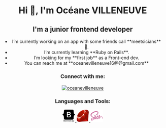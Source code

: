 <h1 align="center">Hi 👋, I'm Océane VILLENEUVE</h1>
<h2 align="center">I'm a junior frontend developer</h3>
<div align="center">
 <ul>
  <li>
   I’m currently working on an app with some friends call **meetsicians** 🎸.
  </li>
  <li>
   I’m currently learning **Ruby on Rails**. 
  </li>
  <li>
   I’m looking for my **first job** as a Front-end dev.
  </li>
  <li>
   You can reach me at **oceanevilleneuve16@@gmail.com**
  </li>
 </ul>
</div>

<h3 align="center">Connect with me:</h3>
<p align="center">
<a href="https://www.linkedin.com/in/océane-villeneuve-746449277/" target="blank"><img align="center" src="https://raw.githubusercontent.com/rahuldkjain/github-profile-readme-generator/master/src/images/icons/Social/linked-in-alt.svg" alt="oceanevilleneuve" height="30" width="40" /></a>
</p>

<h3 align="center">Languages and Tools:</h3>
<p align="center"> <a href="https://getbootstrap.com" target="_blank" rel="noreferrer"> <img src="https://raw.githubusercontent.com/devicons/devicon/master/icons/bootstrap/bootstrap-plain-wordmark.svg" alt="bootstrap" width="40" height="40"/> </a> <a href="https://www.ruby-lang.org/en/" target="_blank" rel="noreferrer"> <img src="https://raw.githubusercontent.com/devicons/devicon/master/icons/ruby/ruby-original.svg" alt="ruby" width="40" height="40"/> </a> <a href="https://sass-lang.com" target="_blank" rel="noreferrer"> <img src="https://raw.githubusercontent.com/devicons/devicon/master/icons/sass/sass-original.svg" alt="sass" width="40" height="40"/> </a> </p>


